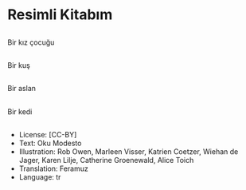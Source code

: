 # Resimli Kitabım

##
Bir kız çocuğu

##
Bir kuş

##
Bir aslan

##
Bir kedi

##
* License: [CC-BY]
* Text: Oku Modesto
* Illustration: Rob Owen, Marleen Visser, Katrien Coetzer, Wiehan de Jager, Karen Lilje, Catherine Groenewald, Alice Toich
* Translation: Feramuz
* Language: tr
